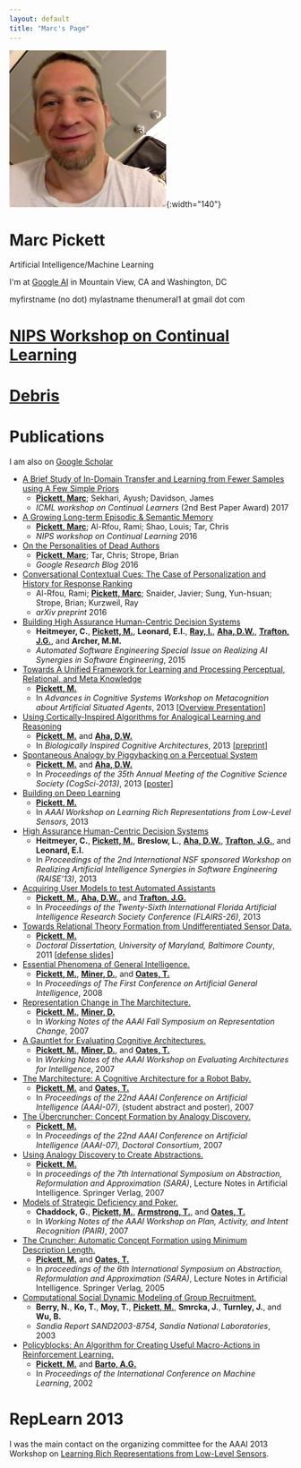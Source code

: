 ```yaml
---
layout: default
title: "Marc's Page"
---
```


![](./assets/marc3.jpg "Marc with a sideways door."){:width="140"}

# Marc Pickett

Artificial Intelligence/Machine Learning

I'm at [Google AI](https://ai.google/) in Mountain View, CA and Washington, DC

myfirstname (no dot) mylastname thenumeral1 at gmail dot com

# [NIPS Workshop on Continual Learning](https://sites.google.com/corp/view/continual2018/)

# [Debris](ebris)

# Publications

I am also on [Google Scholar](https://scholar.google.com/citations?user=enzaBikAAAAJ&hl=en&oi=ao)

[Pickett, M.]: http://marcpickett1.github.io
[Pickett, Marc]: http://marcpickett1.github.io
[Aha, D.W.]: http://home.earthlink.net/~dwaha
[Trafton, J.G.]: http://www.nrl.navy.mil/aic/iss/aas/poc-trafton.php
[Barto, A.G.]: http://www-anw.cs.umass.edu/~barto
[Miner, D.]: http://www.greenplum.com/blog/author/donald-miner
[Oates, T.]: http://www.csee.umbc.edu/people/faculty/tim-oates
[Ray, I.]: http://www.cs.colostate.edu/~iray
[Trafton, J.G.]: http://www.nrl.navy.mil/aic/iss/aas/poc-trafton.php
[Armstrong, T.]: http://wheatoncollege.edu/faculty/profiles/tom-armstrong

* [A Brief Study of In-Domain Transfer and Learning from Fewer Samples using A Few Simple Priors](https://arxiv.org/abs/1707.03979)
  * **[Pickett, Marc]**; Sekhari, Ayush; Davidson, James
  * *ICML workshop on Continual Learners* (2nd Best Paper Award)
    2017
* [A Growing Long-term Episodic & Semantic Memory](https://arxiv.org/abs/1610.06402)
  * **[Pickett, Marc]**; Al-Rfou, Rami; Shao, Louis; Tar, Chris
  * *NIPS workshop on Continual Learning*
  2016
* [On the Personalities of Dead Authors](https://research.googleblog.com/2016/02/)
  * **[Pickett, Marc]**; Tar, Chris; Strope, Brian
  * *Google Research Blog*
  2016
* [Conversational Contextual Cues: The Case of Personalization and History for Response Ranking](https://arxiv.org/abs/1606.00372)
  * Al-Rfou, Rami; **[Pickett, Marc]**; Snaider, Javier; Sung, Yun-hsuan; Strope, Brian; Kurzweil, Ray
  * *arXiv preprint*
  2016
* [Building High Assurance Human-Centric Decision Systems](./papers/ASE-SpecIssueAISE.pdf)
  * **Heitmeyer, C.**, **[Pickett, M.]**, **Leonard, E.I.**, **[Ray, I.]**, **[Aha, D.W.]**, **[Trafton, J.G.]**, and **Archer, M.M.**
  * *Automated Software Engineering Special Issue on Realizing AI Synergies in Software Engineering*,
  2015
* [Towards A Unified Framework for Learning and Processing Perceptual, Relational, and Meta Knowledge](./papers/pickettMetaCog.pdf)
  * **[Pickett, M.]**
  * In *Advances in Cognitive Systems Workshop on Metacognition about Artificial Situated Agents*,
  2013 [[Overview Presentation](./papers/marcTalkACS.pdf)]
* [Using Cortically-Inspired Algorithms for Analogical Learning and Reasoning](http://authors.elsevier.com/sd/article/S2212683X13000704)
  * **[Pickett, M.]** and **[Aha, D.W.]**
  * In *Biologically Inspired Cognitive Architectures*,
  2013  [[preprint](./papers/analogyBICA.pdf)]
* [Spontaneous Analogy by Piggybacking on a Perceptual System](./papers/analogyCogsci.pdf)
  * **[Pickett, M.]** and **[Aha, D.W.]**
  * In *Proceedings of the 35th Annual Meeting of the Cognitive Science Society (CogSci-2013)*,
  2013 [[poster](./papers/cogsciposter2013.pdf)]
* [Building on Deep Learning](./papers/repLearnPickett.pdf)
  * **[Pickett, M.]**
  * In *AAAI Workshop on Learning Rich Representations from Low-Level Sensors*,
  2013
* [High Assurance Human-Centric Decision Systems](./papers/RAISE13.pdf)
  * **Heitmeyer, C.**, **[Pickett, M.]**, **Breslow, L.**, **[Aha, D.W.]**, **[Trafton, J.G.]**, and **Leonard, E.I.**
  * In *Proceedings of the 2nd International NSF sponsored Workshop on Realizing Artificial Intelligence Synergies in Software Engineering (RAISE'13)*,
  2013
* [Acquiring User Models to test Automated Assistants](./papers/reschuFlairs.pdf)
  * **[Pickett, M.]**, **[Aha, D.W.]**, and **[Trafton, J.G.]**
  * In *Proceedings of the Twenty-Sixth International Florida Artificial Intelligence Research Society Conference (FLAIRS-26)*,
  2013
* [Towards Relational Theory Formation from Undifferentiated Sensor Data.](./papers/pickettThesis.pdf)
  * **[Pickett, M.]**
  * *Doctoral Dissertation, University of Maryland, Baltimore County*,
  2011 [[defense slides](./papers/pickettDefenseSlides.pdf)]
* [Essential Phenomena of General Intelligence.](./papers/pickettAGI.pdf)
  * **[Pickett, M.]**, **[Miner, D.]**, and **[Oates, T.]**
  * In *Proceedings of The First Conference on Artificial General Intelligence*,
  2008
* [Representation Change in The Marchitecture.](./papers/repchange.pdf)
  * **[Pickett, M.]**, **[Miner, D.]**
  * In *Working Notes of the AAAI Fall Symposium on Representation Change*,
  2007
* [A Gauntlet for Evaluating Cognitive Architectures.](./papers/evaluation.pdf)
  * **[Pickett, M.]**, **[Miner, D.]**, and **[Oates, T.]**
  * In *Working Notes of the AAAI Workshop on Evaluating Architectures for Intelligence*,
  2007
* [The Marchitecture: A Cognitive Architecture for a Robot Baby.](./papers/AAAI12PickettM1.pdf)
  * **[Pickett, M.]** and **[Oates, T.]**
  * In *Proceedings of the 22nd AAAI Conference on Artificial Intelligence (AAAI-07)*, (student abstract and poster),
  2007
* [The &Uuml;bercruncher: Concept Formation by Analogy Discovery.](./papers/AAAI01PickettM1.pdf)
  * **[Pickett, M.]**
  * In *Proceedings of the 22nd AAAI Conference on Artificial Intelligence (AAAI-07), Doctoral Consortium*,
  2007
* [Using Analogy Discovery to Create Abstractions.](./papers/sara2007.pdf)
  * **[Pickett, M.]**
  * In *proceedings of the 7th International Symposium on Abstraction, Reformulation and Approximation (SARA)*,
    Lecture Notes in Artificial Intelligence. Springer Verlag,
    2007
* [Models of Strategic Deficiency and Poker.](./papers/aaai07.pdf)
  * **Chaddock, G.**, **[Pickett, M.]**, **[Armstrong, T.]**, and **[Oates, T.]**
  * In *Working Notes of the AAAI Workshop on Plan, Activity, and Intent Recognition (PAIR)*,
  2007
* [The Cruncher: Automatic Concept Formation using Minimum Description Length.](./papers/36070282.pdf)
  * **[Pickett, M.]** and **[Oates, T.]**
  * In *proceedings of the 6th International Symposium on Abstraction, Reformulation and Approximation (SARA)*,
    Lecture Notes in Artificial Intelligence. Springer Verlag, 2005
* [Computational Social Dynamic Modeling of Group Recruitment.](./papers/SAND2003-8754.pdf)
  * **Berry, N.**, **Ko, T.**, **Moy, T.**, **[Pickett, M.]**, **Smrcka, J.**, **Turnley, J.**, and **Wu, B.**
  * *Sandia Report SAND2003-8754, Sandia National Laboratories*,
  2003
* [Policyblocks: An Algorithm for Creating Useful Macro-Actions in Reinforcement Learning.](./papers/pickettICML2002.pdf)
  * **[Pickett, M.]** and **[Barto, A.G.]**
  * In *Proceedings of the International Conference on Machine Learning*,
  2002

# RepLearn 2013

I was the main contact on the organizing committee for the AAAI 2013 Workshop on
[Learning Rich Representations from Low-Level Sensors](RepLearn2013/index.html).
